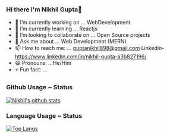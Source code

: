 ### Hi there I'm Nikhil Gupta👋



- 🔭 I’m currently working on ... WebDevelopment
- 🌱 I’m currently learning ... Reactjs
- 👯 I’m looking to collaborate on ... Open Source projects
- 💬 Ask me about ... Web Development (MERN) 
- 📫 How to reach me: ... guptanikhil898@gmail.com Linkedin-https://www.linkedin.com/in/nikhil-gupta-a3b827196/
- 😄 Pronouns: ...He/Him
- ⚡ Fun fact: ...

### Github Usage ~ Status

[![Nikhil's github stats](https://github-readme-stats.vercel.app/api?username=nikhilgupta2001&theme=dark&show_icons=true)](https://github.com/nikhilgupta2001/github-readme-stats)
### Language Usage ~ Status

[![Top Langs](https://github-readme-stats.vercel.app/api/top-langs/?username=anuraghazra&hide=html&nikhilgupta2001&theme=dark&show_icons=true&layout=compact)](https://github.com/anuraghazra/github-readme-stats)


